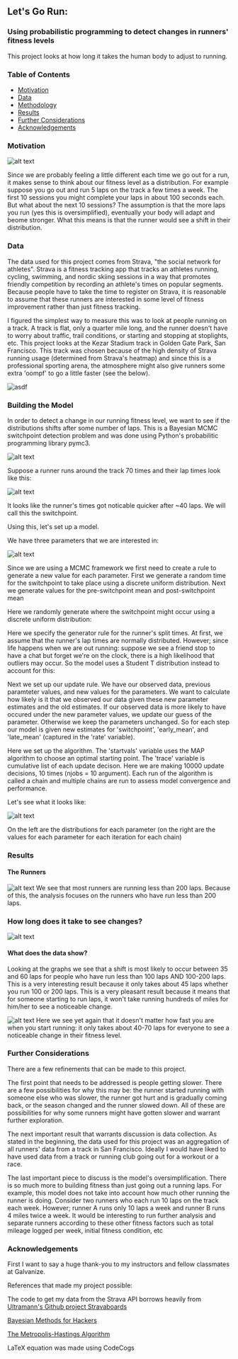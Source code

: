 
## Let's Go Run:
### Using probabilistic programming to detect changes in runners' fitness levels

This project looks at how long it takes the human body to adjust to running. 

### Table of Contents
* [Motivation](#motivation)
* [Data](#data)
* [Methodology](#building-the-model)
* [Results](#results)
* [Further Considerations](#further-considerations)
* [Acknowledgements](#acknowledgements)

### Motivation

![alt text](https://github.com/amc5dg/Run-Faster/blob/master/images/out%2Bof%2Bshape%2Bfunny.jpeg "Picture of Minion going to gym")

Since we are probably feeling a little different each time we go out for a run, it makes sense to think about our fitness level as a distribution. For example suppose you go out and run 5 laps on the track a few times a week. The first 10 sessions you might complete your laps in about 100 seconds each. But what about the next 10 sessions? The assumption is that the more laps you run (yes this is oversimplified), eventually your body will adapt and beome stronger. What this means is that the runner would see a shift in their distribution.

### Data
The data used for this project comes from Strava, "the social network for athletes". Strava is a fitness tracking app that tracks an athletes running, cycling, swimming, and nordic skiing sessions in a way that promotes friendly competition by recording an athlete's times on popular segments. Because people have to take the time to register on Strava, it is reasonable to assume that these runners are interested in some level of fitness improvement rather than just fitness tracking. 

I figured the simplest way to measure this was to look at people running on a track. A track is flat, only a quarter mile long, and the runner doesn't have to worry about traffic, trail conditions, or starting and stopping at stoplights, etc.
This project looks at the Kezar Stadium track in Golden Gate Park, San Francisco. This track was chosen because of the high density of Strava running usage (determined from Strava's heatmap) and since this is a professional sporting arena, the atmosphere might also give runners some extra 'oompf' to go a little faster (see the below).

![asdf](https://github.com/amc5dg/Run-Faster/blob/master/images/kezarstadium-small.jpg "Kezar Stadium Track")

### Building the Model     

In order to detect a change in our running fitness level, we want to see if the distributions shifts after some number of laps. This is a Bayesian MCMC switchpoint detection problem and was done using Python's probabilitic programming library pymc3.

![alt text](https://github.com/amc5dg/Run-Faster/blob/master/images/pymc3.png "pymc3 logo")

Suppose a runner runs around the track 70 times and their lap times look like this:

![alt text](https://github.com/amc5dg/Run-Faster/blob/master/images/data_sim.png "sample data")

It looks like the runner's times got noticable quicker after ~40 laps. We will call this the switchpoint.

Using this, let's set up a model.

We have three parameters that we are interested in:

![alt text](https://github.com/amc5dg/Run-Faster/blob/master/images/CodeCogsEqn%20(2).gif "equation 1")

Since we are using a MCMC framework we first need to create a rule to generate a new value for each parameter. First we generate a random time for the switchpoint to take place using a discrete uniform distribution. Next we generate values for the pre-switchpoint mean and post-switchpoint mean

Here we randomly generate where the switchpoint might occur using a discrete uniform distribution:



Here we specify the generator rule for the runner's split times. At first, we assume that the runner's lap times are normally distributed. However; since life happens when we are out running: suppose we see a friend stop to have a chat but forget we're on the clock, there is a high likelihood that outliers may occur. So the model uses a Student T distribution instead to account for this:



Next we set up our update rule. We have our observed data, previous paramteter values, and new values for the parameters. We want to calculate how likely is it that we observed our data given these new parameter estimates and the old estimates. If our observed data is more likely to have occured under the new parameter values, we update our guess of the parameter. Otherwise we keep the parameters unchanged. So for each step our model is given new estimates for 'switchpoint', 'early_mean', and 'late_mean' (captured in the 'rate' variable).


Here we set up the algorithm. The 'startvals' variable uses the MAP algorithm to choose an optimal starting point. The 'trace' variable is cumulative list of each update decison. Here we are making 10000 update decisions, 10 times (njobs = 10 argument). Each run of the algorithm is called a chain and multiple chains are run to assess model convergence and performance.



Let's see what it looks like:

![alt text](https://github.com/amc5dg/Run-Faster/blob/master/images/data_sim_tr.png "sample traceplot")

On the left are the distributions for each parameter (on the right are the values for each parameter for each iteration for each chain)

### Results

#### The Runners

![alt text](https://github.com/amc5dg/Run-Faster/blob/master/images/intro_plot.png "Introduction Graphs")
We see that most runners are running less than 200 laps. Because of this, the analysis focuses on the runners who have run less than 200 laps. 

### How long does it take to see changes?

![alt text](https://github.com/amc5dg/Run-Faster/blob/master/images/switchpoints.png "Switchpoints")

#### What does the data show?
Looking at the graphs we see that a shift is most likely to occur between 35 and 60 laps for people who have run less than 100 laps AND 100-200 laps. This is a very interesting result because it only takes about 45 laps whether you run 100 or 200 laps. This is a very pleasant result because it means that for someone starting to run laps, it won't take running hundreds of miles for him/her to see a noticeable change.

![alt text](https://github.com/amc5dg/Run-Faster/blob/master/images/fastslowswitchpoint.png "fast vs slow switchpoints")
Here we see yet again that it doesn't matter how fast you are when you start running: it only takes about 40-70 laps for everyone to see a noticeable change in their fitness level.

### Further Considerations

There are a few refinements that can be made to this project.  

The first point that needs to be addressed is people getting slower. There are a few possibilities for why this may be: the runner started running with someone else who was slower, the runner got hurt and is gradually coming back, or the season changed and the runner slowed down. All of these are possibilities for why some runners might have gotten slower and warrant further exploration.

The next important result that warrants discussion is data collection. As stated in the beginning, the data used for this project was an aggregation of all runners' data from a track in San Francisco. Ideally I would have liked to have used data from a track or running club going out for a workout or a race.

The last important piece to discuss is the model's oversimplification. There is so much more to building fitness than just going out a running laps. For example, this model does not take into account how much other running the runner is doing. Consider two runners who each run 10 laps on the track each week. However; runner A runs only 10 laps a week and runner B runs 4 miles twice a week. It would be interesting to run further analysis and separate runners according to these other fitness factors such as total mileage logged per week, initial fitness condition, etc 


### Acknowledgements

First I want to say a huge thank-you to my instructors and fellow classmates at Galvanize.

References that made my project possible:

The code to get my data from the Strava API borrows heavily from [Ultramann's Github project Stravaboards](https://github.com/Ultramann/Stravaboards/blob/master/data_collection/segments_to_db.py)

[Bayesian Methods for Hackers](https://github.com/CamDavidsonPilon/Probabilistic-Programming-and-Bayesian-Methods-for-Hackers)

[The Metropolis-Hastings Algorithm](https://arxiv.org/pdf/1504.01896.pdf)

LaTeX equation was made using CodeCogs





